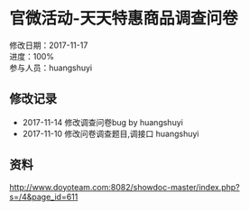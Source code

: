 # 官微活动-天天特惠商品调查问卷
修改日期：2017-11-17  
进度：100%  
参与人员：huangshuyi

## 修改记录
- 2017-11-14
修改调查问卷bug by huangshuyi
- 2017-11-10
修改问卷调查题目,调接口 huangshuyi

## 资料

http://www.doyoteam.com:8082/showdoc-master/index.php?s=/4&page_id=611